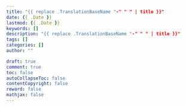 ```yaml
---
title: "{{ replace .TranslationBaseName "-" " " | title }}"
date: {{ .Date }}
lastmod: {{ .Date }}
keywords: []
description: "{{ replace .TranslationBaseName "-" " " | title }}"
tags: []
categories: []
author: ""

draft: true
comment: true
toc: false
autoCollapseToc: false
contentCopyright: false
reward: false
mathjax: false
---
```


<!--more-->
